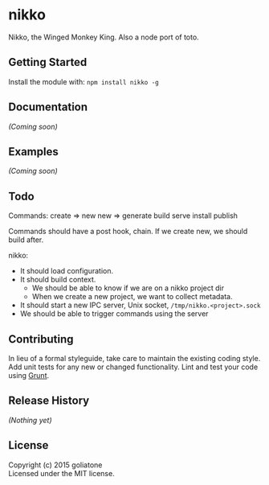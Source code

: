 # nikko

Nikko, the Winged Monkey King. Also a node port of toto.

## Getting Started
Install the module with: `npm install nikko -g`

## Documentation
_(Coming soon)_

## Examples
_(Coming soon)_

## Todo

Commands:
create => new
new => generate
build
serve
install
publish

Commands should have a post hook, chain. If we create new, we should build after.

nikko:
- It should load configuration.
- It should build context.
    - We should be able to know if we are on a nikko project dir
    - When we create a new project, we want to collect metadata.
- It should start a new IPC server, Unix socket, `/tmp/nikko.<project>.sock`
- We should be able to trigger commands using the server


## Contributing
In lieu of a formal styleguide, take care to maintain the existing coding style. Add unit tests for any new or changed functionality. Lint and test your code using [Grunt](http://gruntjs.com/).

## Release History
_(Nothing yet)_

## License
Copyright (c) 2015 goliatone  
Licensed under the MIT license.
